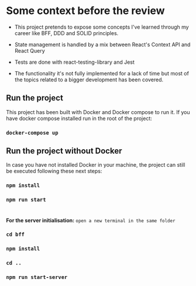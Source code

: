 # Some context before the review
- This project pretends to expose some concepts I've learned through my career like BFF, DDD 
and SOLID principles.

- State management is handled by a mix between React's Context API and React Query
- Tests are done with react-testing-library and Jest
- The functionality it's not fully implemented for a lack of time but most of the topics related to a bigger
development has been covered.

## Run the project
This project has been built with Docker and Docker compose to run it.
If you have docker compose installed run in the root of the project:
### `docker-compose up`


## Run the project without Docker
In case you have not installed Docker in your machine, the project can still be executed following these next steps:

### `npm install`
### `npm run start`

#
**For the server initialisation:**
`open a new terminal in the same folder`
### `cd bff`
### `npm install`
### `cd ..`
### `npm run start-server`


